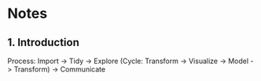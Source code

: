 # Notes
## 1. Introduction
Process:
Import -> Tidy -> Explore (Cycle: Transform -> Visualize -> Model -> Transform) -> Communicate

